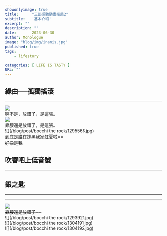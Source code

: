 ```yaml
---
showonlyimage: true
title:      "三部感動動畫推薦2"
subtitle:   '基本介紹'
excerpt: ""
description: ""
date:       2023-06-30
author: Monologue    
image: "blog/img/inanis.jpg"
published: true 
tags:
    - lifestory

categories: [ LIFE IS TASTY ]
URL: ""
---
```


## 緣由──孤獨搖滾
---
![](/blog/content/sketch/d67-1.jpg)  
啊不是，放錯了，是這張。  
![](https://i.imgur.com/ZHTS1Jb.jpg)  
靠腰還是放錯了，是這張。  
![](/blog/post/bocchi the rock/1295566.jpg)  
到底是誰在抹黑我家虹夏啦==  
~~好像是我~~  
## 吹響吧上低音號
***
## 銀之匙
***
***
![](/blog/sketch/d67-1.jpg)  
~~靠腰還是放錯了==~~  
![](/blog/post/bocchi the rock/1293921.jpg)  
![](/blog/post/bocchi the rock/1304191.jpg)  
![](/blog/post/bocchi the rock/1304192.jpg)  

<!--more-->

